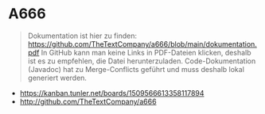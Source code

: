 # A666

> Dokumentation ist hier zu finden: <https://github.com/TheTextCompany/a666/blob/main/dokumentation.pdf>
> In GitHub kann man keine Links in PDF-Dateien klicken, deshalb ist es zu empfehlen, die Datei herunterzuladen.
> Code-Dokumentation (Javadoc) hat zu Merge-Conflicts geführt und muss deshalb lokal generiert werden.

- <https://kanban.tunler.net/boards/1509566613358117894>
- <http://github.com/TheTextCompany/a666>
